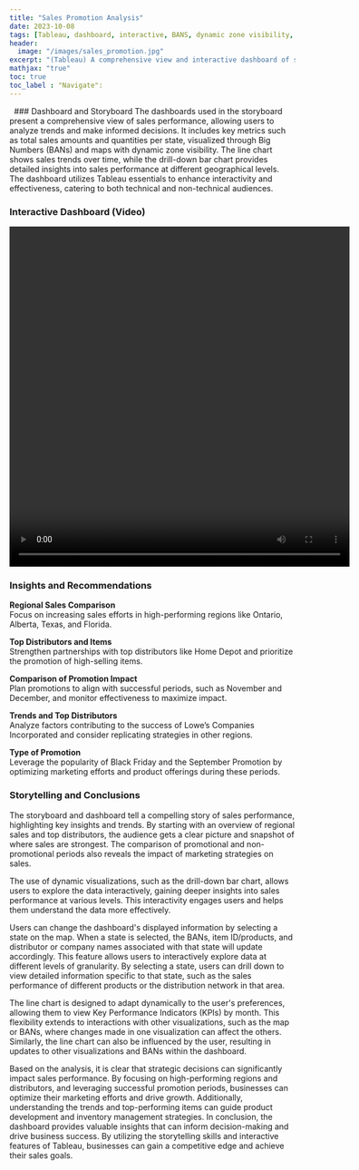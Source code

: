 ```yaml
---
title: "Sales Promotion Analysis"
date: 2023-10-08
tags: [Tableau, dashboard, interactive, BANS, dynamic zone visibility, drill-down]
header:
  image: "/images/sales_promotion.jpg"
excerpt: "(Tableau) A comprehensive view and interactive dashboard of sales performance with key metrics, BANS, drill-down bar chart, and maps with dynamic zone visibility."
mathjax: "true"
toc: true
toc_label : "Navigate":
---
```

<img src="{{ site.url }}{{ site.baseurl }}/images/promotion_dashboard_01.png" alt="">
<img src="{{ site.url }}{{ site.baseurl }}/images/promotion_dashboard_02.png" alt="">
### Dashboard and Storyboard 
The dashboards used in the storyboard present a comprehensive view of sales performance, allowing users to analyze 
trends and make informed decisions. It includes key metrics such as total sales amounts and quantities per state, 
visualized through Big Numbers (BANs) and maps with dynamic zone visibility. The line chart shows sales trends 
over time, while the drill-down bar chart provides detailed insights into sales performance at different geographical 
levels. The dashboard utilizes Tableau essentials to enhance interactivity and effectiveness, catering to both technical 
and non-technical audiences. 

### Interactive Dashboard (Video)
<video width="600" height="600" controls>
  <source src="{{ site.url }}{{ site.baseurl }}/videos/sales_promotion.mp4" type="video/mp4">
  Your browser does not support the video tag.
</video>

### Insights and Recommendations 
<b>Regional Sales Comparison</b><br>
Focus on increasing sales efforts in high-performing regions like Ontario, Alberta, 
Texas, and Florida. <br>

<b>Top Distributors and Items</b><br>
Strengthen partnerships with top distributors like Home Depot and prioritize the 
promotion of high-selling items. <br>

<b>Comparison of Promotion Impact</b><br>
Plan promotions to align with successful periods, such as November and 
December, and monitor effectiveness to maximize impact. <br>

<b>Trends and Top Distributors</b><br>
Analyze factors contributing to the success of Lowe’s Companies Incorporated and 
consider replicating strategies in other regions. <br>

<b>Type of Promotion</b><br>
Leverage the popularity of Black Friday and the September Promotion by optimizing marketing 
efforts and product offerings during these periods. <br>

### Storytelling and Conclusions 
The storyboard and dashboard tell a compelling story of sales performance, highlighting key insights and trends. By 
starting with an overview of regional sales and top distributors, the audience gets a clear picture and snapshot of where 
sales are strongest. The comparison of promotional and non-promotional periods also reveals the impact of marketing 
strategies on sales. <br>

The use of dynamic visualizations, such as the drill-down bar chart, allows users to explore the data interactively, 
gaining deeper insights into sales performance at various levels. This interactivity engages users and helps them 
understand the data more effectively. <br>

Users can change the dashboard's displayed information by selecting a state on the map. When a state is selected, the 
BANs, item ID/products, and distributor or company names associated with that state will update accordingly. This 
feature allows users to interactively explore data at different levels of granularity. By selecting a state, users can drill 
down to view detailed information specific to that state, such as the sales performance of different products or the 
distribution network in that area. <br>

The line chart is designed to adapt dynamically to the user's preferences, allowing them to view Key Performance 
Indicators (KPIs) by month. This flexibility extends to interactions with other visualizations, such as the map or BANs, 
where changes made in one visualization can affect the others. Similarly, the line chart can also be influenced by the 
user, resulting in updates to other visualizations and BANs within the dashboard. <br>

Based on the analysis, it is clear that strategic decisions can significantly impact sales performance. By focusing on 
high-performing regions and distributors, and leveraging successful promotion periods, businesses can optimize their 
marketing efforts and drive growth. Additionally, understanding the trends and top-performing items can guide 
product development and inventory management strategies. In conclusion, the dashboard provides valuable insights 
that can inform decision-making and drive business success. By utilizing the storytelling skills and interactive features 
of Tableau, businesses can gain a competitive edge and achieve their sales goals.
